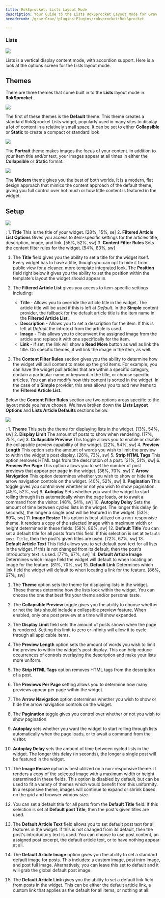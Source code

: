 ```yaml
---
title: RokSprocket: Lists Layout Mode
description: Your Guide to the Lists RokSprocket Layout Mode for Grav
breadcrumb: /grav:Grav/!plugins:Plugins/roksprocket:RokSprocket

---
```


### Lists

![][lists]

Lists is a vertical display content mode, with accordion support. Here is a look at the options screen for the Lists layout mode.

Themes
-----

There are three themes that come built in to the **Lists** layout mode in **RokSprocket**. 

![][default]

The first of these themes is the **Default** theme. This theme creates a standard RokSprocket Lists widget, popularly used in many sites to display a lot of content in a relatively small space. It can be set to either **Collapsible** or **Static** to create a compact or standard look.

![][portrait]

The **Portrait** theme makes images the focus of your content. In addition to your item title and/or text, your images appear at all times in either the **Collapsible** or **Static** format.

![][modern]

The **Modern** theme gives you the best of both worlds. It is a modern, flat design approach that mimics the content approach of the default theme, giving you full control over hot much or how little content is featured in the widget.

Setup
-----

![][lists1]

:   1. **Title** This is the title of your widget. [28%, 15%, se]
    2. **Filtered Article List Options** Gives you access to item-specific settings for the articles title, description, image, and link. [55%, 52%, sw]
    3. **Content Filter Rules** Sets the content filter rules for the widget. [54%, 83%, sw]

1. The **Title** field gives you the ability to set a title for the widget itself. Every widget has to have a title, though you can opt to hide it from public view for a cleaner, more template integrated look. The **Position** field right below it gives you the ability to set the position within the template's layout the widget should appear in.

2. The **Filtered Article List** gives you access to item-specific settings including:

    * **Title** - Allows you to override the article title in the widget. The article title will be used if this is left at *Default*. In the **Simple** content provider, the fallback for the default article title is the item name in the **Filtered Article List**.
    * **Description** - Allows you to set a description for the item. If this is left at *Default* the introtext from the article is used. 
    * **Image** - This allows you to circumvent the assigned image from the article and replace it with one specifically for the item. 
    * **Link** - If set, the link will show a **Read More** button as well as link the title. On specific themes, it will link the image in the item, as well.

3. The **Content Filter Rules** section gives you the ability to determine how the widget will pull content to make up the grid items. For example, you can have the widget pull articles that are within a specific category, contain a particular name or keyword in the title, or choose specific articles. You can also modify how this content is sorted in the widget. In the case of a **Simple** provider, this area allows you to add new items to the **Filtered Article List**.

Below the **Content Filter Rules** section are two options areas specific to the layout mode you have chosen. We have broken down the **Lists Layout Options** and **Lists Article Defaults** sections below.

![][lists_2]

:   1. **Theme** This sets the theme for displaying lists in the widget. [13%, 54%, sw]
    2. **Display Limit** The amount of posts to show when rendering. [17%, 75%, sw]
    3. **Collapsible Preview** This toggle allows you to enable or disable the collapsible preview capability of the widget. [22%, 54%, sw]
    4. **Preview Length** This option sets the amount of words you wish to limit the preview to within the widget's post display. [26%, 73%, sw]
    5.  **Strip HTML Tags** This option removes HTML tags from the description of a post. [31%, 51%, sw]
    6. **Preview Per Page** This option allows you to set the number of post previews that appear per page in the widget. [36%, 70%, sw]
    7. **Arrow Navigation** This option determines whether you wish to show or hide the arrow navigation controls on the widget. [40%, 52%, sw]
    8. **Pagination** This toggle gives you control over whether or not you wish to show pagination. [45%, 52%, sw]
    9. **Autoplay** Sets whether you want the widget to start rolling through lists automatically when the page loads, or to await a command from the visitor. [48%, 54%, sw]
    10. **Autoplay Delay** Sets the amount of time between cycled lists in the widget. The longer this delay (in seconds), the longer a single post will be featured in the widget. [53%, 69%, sw]
    11. **Image Resize** This option is best utilized on a non-responsive theme. It renders a copy of the selected image with a maximum width or height determined in these fields. [58%, 86%, sw]
    12. **Default Title** You can set a default title for all posts from this field. If this selection is set at `Default post Title`, then the post's given titles are used. [72%, 67%, sw]
    13. **Default Article Text** This field allows you to set default post text for all lists in the widget. If this is not changed from its default, then the post's introductory text is used. [77%, 67%, sw]
    14. **Default Article Image** Determines which image field the widget will default to when locating an image for the feature. [81%, 70%, sw]
    15. **Default Link** Determines which link field the widget will default to when locating a link for the feature. [86%, 67%, sw]

1.  The **Theme** option sets the theme for displaying lists in the widget. These themes determine how the lists look within the widget. You can choose the one that best fits your theme and/or personal taste.

2. The **Collapsible Preview** toggle gives you the ability to choose whether or not the lists should include a collapsible preview feature. When enabled, only one post preview at a time will show expanded.

3.  The **Display Limit** field sets the amount of posts shown when the page is rendered.  Setting this limit to zero or infinity will allow it to cycle through all applicable items.

4. The **Preview Length** option sets the amount of words you wish to limit the preview to within the widget's post display. This can help reduce occurrences of controls overlaying the description and make your lists more uniform.

5. The **Strip HTML Tags** option removes HTML tags from the description of a post.

6. The **Previews Per Page** setting allows you to determine how many previews appear per page within the widget.

7.  The **Arrow Navigation** option determines whether you wish to show or hide the arrow navigation controls on the widget.

8.  The **Pagination** toggle gives you control over whether or not you wish to show pagination.

9.  **Autoplay** sets whether you want the widget to start rolling through lists automatically when the page loads, or to await a command from the visitor.

10. **Autoplay Delay** sets the amount of time between cycled lists in the widget. The longer this delay (in seconds), the longer a single post will be featured in the widget.

11.  The **Image Resize** option is best utilized on a non-responsive theme. It renders a copy of the selected image with a maximum width or height determined in these fields. This option is disabled by default, but can be used to fit a variety of themes which would benefit from this uniformity. In a responsive theme, images will continue to expand or shrink based on the grid and browser window size.

12.  You can set a default title for all posts from the **Default Title** field. If this selection is set at **Default post Title**, then the post's given titles are used. 

13.  The **Default Article Text** field allows you to set default post text for all features in the widget. If this is not changed from its default, then the post's introductory text is used. You can choose to use post content, an assigned post excerpt, the default article text, or to have nothing appear at all.

14.  The **Default Article Image** option gives you the ability to set a standard default image for posts. This includes: a custom image, post intro image, and post full image. Alternatively, you can leave this set to default and it will grab the global default post image.

15.  The **Default Article Link** gives you the ability to set a default link field from posts in the widget. This can be either the default article link, a custom link that applies as the default for all items, or nothing at all.

[lists]: assets/lists.png
[lists_link]: layout_modes.md#lists
[lists_2]: assets/lists_2.jpeg
[modern]: assets/lists_modern.jpeg
[portrait]: assets/lists_portrait.jpeg
[default]: assets/lists_default.jpeg
[lists1]: assets/lists_1.jpg